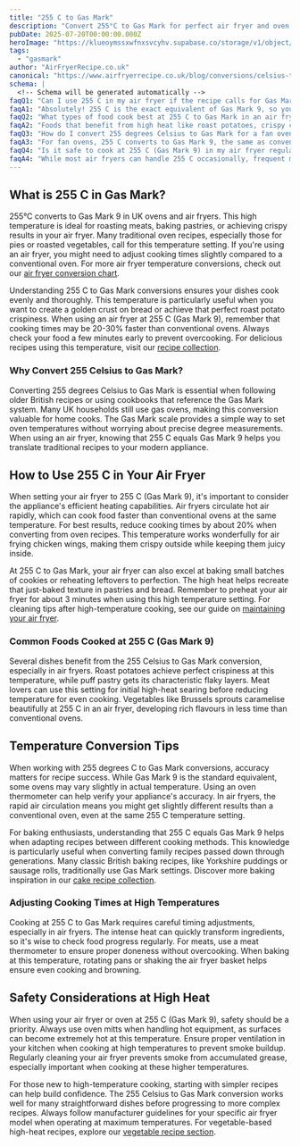 ```yaml
---
title: "255 C to Gas Mark"
description: "Convert 255°C to Gas Mark for perfect air fryer and oven cooking. Includes UK conversion charts and temperature tips for baking and roasting."
pubDate: 2025-07-20T00:00:00.000Z
heroImage: "https://klueoymssxwfnxsvcyhv.supabase.co/storage/v1/object/public/Shmucket/255-c-to-gas-mark.png"
tags:
  - "gasmark"
author: "AirFryerRecipe.co.uk"
canonical: "https://www.airfryerrecipe.co.uk/blog/conversions/celsius-to-gas-mark/255-c-to-gas-mark"
schema: |
  <!-- Schema will be generated automatically -->
faqQ1: "Can I use 255 C in my air fryer if the recipe calls for Gas Mark 9?"
faqA1: "Absolutely! 255 C is the exact equivalent of Gas Mark 9, so you can confidently use this temperature in your air fryer. Just remember that air fryers cook faster, so reduce the cooking time by about 20% compared to oven recipes."
faqQ2: "What types of food cook best at 255 C to Gas Mark in an air fryer?"
faqA2: "Foods that benefit from high heat like roast potatoes, crispy chicken wings, puff pastry items, and vegetables needing caramelisation work wonderfully at 255 C (Gas Mark 9) in an air fryer. The rapid air circulation creates perfect crispiness."
faqQ3: "How do I convert 255 degrees Celsius to Gas Mark for a fan oven?"
faqA3: "For fan ovens, 255 C converts to Gas Mark 9, the same as conventional ovens. However, fan ovens cook about 20°C cooler than their setting suggests, so you might need to increase the temperature slightly or reduce cooking time."
faqQ4: "Is it safe to cook at 255 C (Gas Mark 9) in my air fryer regularly?"
faqA4: "While most air fryers can handle 255 C occasionally, frequent maximum-temperature use may shorten the appliance's lifespan. Reserve this high heat for specific recipes and alternate with lower temperatures for everyday cooking to maintain your air fryer's condition."
---
```

<h2>What is 255 C in Gas Mark?</h2>
<p>255°C converts to Gas Mark 9 in UK ovens and air fryers. This high temperature is ideal for roasting meats, baking pastries, or achieving crispy results in your air fryer. Many traditional oven recipes, especially those for pies or roasted vegetables, call for this temperature setting. If you're using an air fryer, you might need to adjust cooking times slightly compared to a conventional oven. For more air fryer temperature conversions, check out our <a href=https://www.airfryerrecipe.co.uk/air-fryer-conversion-chart>air fryer conversion chart</a>.</p>

<p>Understanding 255 C to Gas Mark conversions ensures your dishes cook evenly and thoroughly. This temperature is particularly useful when you want to create a golden crust on bread or achieve that perfect roast potato crispiness. When using an air fryer at 255 C (Gas Mark 9), remember that cooking times may be 20-30% faster than conventional ovens. Always check your food a few minutes early to prevent overcooking. For delicious recipes using this temperature, visit our <a href=https://www.airfryerrecipe.co.uk/recipes>recipe collection</a>.</p>

<h3>Why Convert 255 Celsius to Gas Mark?</h3>
<p>Converting 255 degrees Celsius to Gas Mark is essential when following older British recipes or using cookbooks that reference the Gas Mark system. Many UK households still use gas ovens, making this conversion valuable for home cooks. The Gas Mark scale provides a simple way to set oven temperatures without worrying about precise degree measurements. When using an air fryer, knowing that 255 C equals Gas Mark 9 helps you translate traditional recipes to your modern appliance.</p>

<h2>How to Use 255 C in Your Air Fryer</h2>
<p>When setting your air fryer to 255 C (Gas Mark 9), it's important to consider the appliance's efficient heating capabilities. Air fryers circulate hot air rapidly, which can cook food faster than conventional ovens at the same temperature. For best results, reduce cooking times by about 20% when converting from oven recipes. This temperature works wonderfully for air frying chicken wings, making them crispy outside while keeping them juicy inside.</p>

<p>At 255 C to Gas Mark, your air fryer can also excel at baking small batches of cookies or reheating leftovers to perfection. The high heat helps recreate that just-baked texture in pastries and bread. Remember to preheat your air fryer for about 3 minutes when using this high temperature setting. For cleaning tips after high-temperature cooking, see our guide on <a href=https://www.airfryerrecipe.co.uk/air-fryer-cleaner>maintaining your air fryer</a>.</p>

<h3>Common Foods Cooked at 255 C (Gas Mark 9)</h3>
<p>Several dishes benefit from the 255 Celsius to Gas Mark conversion, especially in air fryers. Roast potatoes achieve perfect crispiness at this temperature, while puff pastry gets its characteristic flaky layers. Meat lovers can use this setting for initial high-heat searing before reducing temperature for even cooking. Vegetables like Brussels sprouts caramelise beautifully at 255 C in an air fryer, developing rich flavours in less time than conventional ovens.</p>

<h2>Temperature Conversion Tips</h2>
<p>When working with 255 degrees C to Gas Mark conversions, accuracy matters for recipe success. While Gas Mark 9 is the standard equivalent, some ovens may vary slightly in actual temperature. Using an oven thermometer can help verify your appliance's accuracy. In air fryers, the rapid air circulation means you might get slightly different results than a conventional oven, even at the same 255 C temperature setting.</p>

<p>For baking enthusiasts, understanding that 255 C equals Gas Mark 9 helps when adapting recipes between different cooking methods. This knowledge is particularly useful when converting family recipes passed down through generations. Many classic British baking recipes, like Yorkshire puddings or sausage rolls, traditionally use Gas Mark settings. Discover more baking inspiration in our <a href=https://www.airfryerrecipe.co.uk/recipe-category/cakes>cake recipe collection</a>.</p>

<h3>Adjusting Cooking Times at High Temperatures</h3>
<p>Cooking at 255 C to Gas Mark requires careful timing adjustments, especially in air fryers. The intense heat can quickly transform ingredients, so it's wise to check food progress regularly. For meats, use a meat thermometer to ensure proper doneness without overcooking. When baking at this temperature, rotating pans or shaking the air fryer basket helps ensure even cooking and browning.</p>

<h2>Safety Considerations at High Heat</h2>
<p>When using your air fryer or oven at 255 C (Gas Mark 9), safety should be a priority. Always use oven mitts when handling hot equipment, as surfaces can become extremely hot at this temperature. Ensure proper ventilation in your kitchen when cooking at high temperatures to prevent smoke buildup. Regularly cleaning your air fryer prevents smoke from accumulated grease, especially important when cooking at these higher temperatures.</p>

<p>For those new to high-temperature cooking, starting with simpler recipes can help build confidence. The 255 Celsius to Gas Mark conversion works well for many straightforward dishes before progressing to more complex recipes. Always follow manufacturer guidelines for your specific air fryer model when operating at maximum temperatures. For vegetable-based high-heat recipes, explore our <a href=https://www.airfryerrecipe.co.uk/recipe-category/vegetables>vegetable recipe section</a>.</p>
